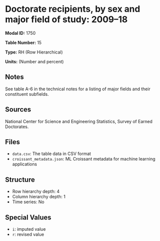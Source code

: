 # Doctorate recipients, by sex and major field of study: 2009&#8211;18

**Modal ID:** 1750

**Table Number:** 15

**Type:** RH (Row Hierarchical)

**Units:** (Number and percent)

## Notes

See table A-6 in the technical notes for a listing of major fields and their constituent subfields.

## Sources

National Center for Science and Engineering Statistics, Survey of Earned Doctorates.

## Files

- `data.csv`: The table data in CSV format
- `croissant_metadata.json`: ML Croissant metadata for machine learning applications

## Structure

- Row hierarchy depth: 4
- Column hierarchy depth: 1
- Time series: No

## Special Values

- `i`: imputed value
- `r`: revised value
